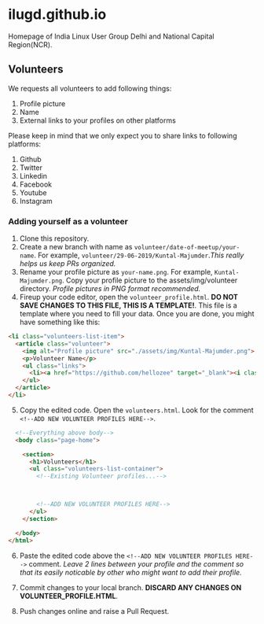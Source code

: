# ilugd.github.io
Homepage of India Linux User Group Delhi and National Capital Region(NCR).  

## Volunteers

We requests all volunteers to add following things:
1. Profile picture
2. Name
3. External links to your profiles on other platforms 

Please keep in mind that we only expect you to share links to following platforms:
1. Github
2. Twitter
3. Linkedin
4. Facebook
5. Youtube
6. Instagram

### Adding yourself as a volunteer

1. Clone this repository.
2. Create a new branch with name as `volunteer/date-of-meetup/your-name`. For example, `volunteer/29-06-2019/Kuntal-Majumder`.*This really helps us keep PRs organized.*
3. Rename your profile picture as `your-name.png`. For example, `Kuntal-Majumder.png`. Copy your profile picture to the assets/img/volunteer directory.  *Profile pictures in PNG format recommended.* 
4. Fireup your code editor, open the `volunteer_profile.html`. **DO NOT SAVE CHANGES TO THIS FILE, THIS IS A TEMPLATE!**. This file is a template where you need to fill your data. Once you are done, you might have something like this:

```html
<li class="volunteers-list-item">
  <article class="volunteer">
    <img alt="Profile picture" src="./assets/img/Kuntal-Majumder.png">
    <p>Volunteer Name</p>
    <ul class="links">
      <li><a href="https://github.com/hellozee" target="_blank"><i class="fab fa-github"></i></a></li>
    </ul>
  </article>
</li> 
```

5. Copy the edited code. Open the `volunteers.html`. Look for the comment `<!--ADD NEW VOLUNTEER PROFILES HERE-->`. 
```html
  <!--Everything above body-->
  <body class="page-home">

    <section>
      <h1>Volunteers</h1>
      <ul class="volunteers-list-container">
        <!--Existing Volunteer profiles...-->



        <!--ADD NEW VOLUNTEER PROFILES HERE-->
      </ul>
    </section>

  </body>
</html>
```

6. Paste the edited code above the `<!--ADD NEW VOLUNTEER PROFILES HERE-->` comment. *Leave 2 lines between your profile and the comment so that its easily noticable by other who might want to add their profile.*

7. Commit changes to your local branch. **DISCARD ANY CHANGES ON VOLUNTEER_PROFILE.HTML**. 
7. Push changes online and raise a Pull Request.